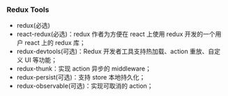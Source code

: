 ### Redux Tools

- redux(必选)
- react-redux(必选)：redux 作者为方便在 react 上使用 redux 开发的一个用户 react 上的 redux 库；
- redux-devtools(可选)：Redux 开发者工具支持热加载、action 重放、自定义 UI 等功能；
- redux-thunk：实现 action 异步的 middleware；
- redux-persist(可选)：支持 store 本地持久化；
- redux-observable(可选)：实现可取消的 action；
